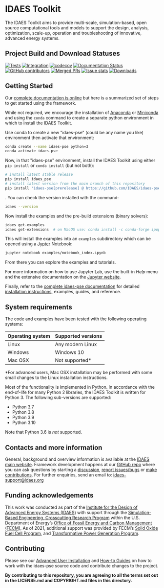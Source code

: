 # IDAES Toolkit

The IDAES Toolkit aims to provide multi-scale, simulation-based, open source
computational tools and models to support the design, analysis, optimization,
scale-up, operation and troubleshooting of innovative, advanced energy systems.

<!-- BEGIN Status badges -->
## Project Build and Download Statuses
[![Tests](https://github.com/IDAES/idaes-pse/actions/workflows/core.yml/badge.svg)](https://github.com/IDAES/idaes-pse/actions/workflows/core.yml)
[![Integration](https://github.com/IDAES/idaes-pse/actions/workflows/integration.yml/badge.svg)](https://github.com/IDAES/idaes-pse/actions/workflows/integration.yml)
[![codecov](https://codecov.io/gh/IDAES/idaes-pse/branch/main/graph/badge.svg?token=1lNQNbSB29)](https://codecov.io/gh/IDAES/idaes-pse)
[![Documentation Status](https://readthedocs.org/projects/idaes-pse/badge/?version=latest)](https://idaes-pse.readthedocs.io/en/latest/?badge=latest)
[![GitHub contributors](https://img.shields.io/github/contributors/IDAES/idaes-pse.svg)](https://github.com/IDAES/idaes-pse/graphs/contributors)
[![Merged PRs](https://img.shields.io/github/issues-pr-closed-raw/IDAES/idaes-pse.svg?label=merged+PRs)](https://github.com/IDAES/idaes-pse/pulls?q=is:pr+is:merged)
[![Issue stats](http://isitmaintained.com/badge/resolution/IDAES/idaes-pse.svg)](http://isitmaintained.com/project/IDAES/idaes-pse)
[![Downloads](https://pepy.tech/badge/idaes-pse)](https://pepy.tech/project/idaes-pse)
<!-- END Status badges -->

## Getting Started

Our [complete documentation is online](https://idaes-pse.readthedocs.io/en/stable/) but here is a summarized set of steps to get started using the framework.

While not required, we encourage the installation of [Anaconda](https://www.anaconda.com/products/individual#Downloads) or [Miniconda](https://docs.conda.io/en/latest/miniconda.html) and using the `conda` command to create a separate python environment in which to install the IDAES Toolkit.

Use conda to create a new "idaes-pse" (could be any name you like) environment then activate that environment:
```bash
conda create --name idaes-pse python=3
conda activate idaes-pse
```

Now, in that "idaes-pse" environment, install the IDAES Toolkit using either `pip install` or `conda install` (but not both):

```bash
# install latest stable release
pip install idaes_pse
# install latest version from the main branch of this repository
pip install 'idaes-pse[prerelease] @ https://github.com/IDAES/idaes-pse/archive/main.zip'
```
.
You can check the version installed with the command:

```bash
idaes --version
```

Now install the examples and the pre-build extensions (binary solvers):

```bash
idaes get-examples
idaes get-extensions  # on MacOS use: conda install -c conda-forge ipopt
```

This will install the examples into an `examples` subdirectory which can be opened using a [Jypter](https://jupyter.org) Notebook:

```bash
jupyter notebook examples/notebook_index.ipynb
```
From there you can explore the examples and tutorials.

For more information on how to use Jupyter Lab, use the built-in *Help* menu and the extensive documentation on the [Jupyter website](https://jupyter.org).

Finally, refer to the [complete idaes-pse documentation](https://idaes-pse.readthedocs.io/en/stable) for detailed [installation instructions](https://idaes-pse.readthedocs.io/en/stable/tutorials/getting_started/index.html), examples, guides, and reference.

## System requirements

The code and examples have been tested with the following operating systems:

|Operating system|Supported versions  |
|----------------|--------------------|
| Linux          | Any modern Linux   |
| Windows        | Windows 10         |
| Mac OSX        | Not supported*     |

*For advanced users, Mac OSX installation may be performed with some small changes to the Linux installation instructions.

Most of the functionality is implemented in Python. In accordance with
the end-of-life for many Python 2 libraries, the IDAES Toolkit is written
for Python 3. The following sub-versions are supported:

* Python 3.7
* Python 3.8
* Python 3.9
* Python 3.10

Note that Python 3.6 is *not* supported.

## Contacts and more information

General, background and overview information is available at the [IDAES main website](https://www.idaes.org).
Framework development happens at our [GitHub repo](https://github.com/IDAES/idaes-pse) where you can ask questions by starting a [discussion](https://github.com/IDAES/idaes-pse/discussions), [report issues/bugs](https://github.com/IDAES/idaes-pse/issues) or [make contributions](https://github.com/IDAES/idaes-pse/pulls).
For further enquiries, send an email to: <idaes-support@idaes.org>

## Funding acknowledgements

This work was conducted as part of the [Institute for the Design of Advanced Energy Systems (IDAES)](https://idaes.org)
with support through the [Simulation-Based Engineering, Crosscutting Research Program](https://netl.doe.gov/coal/simulation-based-engineering)
within the U.S. Department of Energy’s [Office of Fossil Energy and Carbon Management (FECM)](https://www.energy.gov/fecm/office-fossil-energy-and-carbon-management).
As of 2021, additional support was provided by FECM’s [Solid Oxide Fuel Cell Program](https://www.energy.gov/fecm/science-innovation/clean-coal-research/solid-oxide-fuel-cells),
and [Transformative Power Generation Program](https://www.energy.gov/fecm/science-innovation/office-clean-coal-and-carbon-management/advanced-energy-systems/transformative).

## Contributing

Please see our [Advanced User Installation](https://idaes-pse.readthedocs.io/en/stable/tutorials/advanced_install/) and [How-to Guides](https://idaes-pse.readthedocs.io/en/stable/how_to_guides/) on how to work with the idaes-pse source code and contribute changes to the project.

**By contributing to this repository, you are agreeing to all the terms set out in the LICENSE.md and COPYRIGHT.md files in this directory.**
